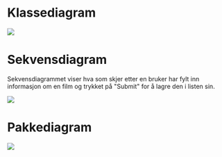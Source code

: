 # Klassediagram

![](http://www.plantuml.com/plantuml/png/TPJFRkCW4CRlF0LIBecqxHD4KQDgAqLgjbAQxdrYpthPyiS2x6xbxRjl1vj0Gtn9FByFcE4RuCvviBvJacsbV75e7L_VtF03AkEHucrLeNDVrRsfNZEDqNSGugX4zkzxqwDmzqPxQwH4cxH7q-nqAPJPer9cVX1I1O5WYEQoie9TBuAnj3vV_xkzlSXPo4Mnx9BCb3Gpi2Yeak3SsTg1tHEll31wJMJ3E-8bRj37ISiL-uWB4HZOujbRePimzmSeF8CMd7ipjcQBR44oTiCLRK7WQC5o7F-DZ_yhrXjHSwZhC6P9CoPcKPaUCvngeN1WKsOD2kDtWzeY4zhp0_XF45gRfmp_d_egpl1c_5YUIIrSA-7zY7zzjlzBVuUyeP1Q79mPD_0RT2tnMJJwfLrkWoFVUwJS5_9ENv6bQURv0mZPMPnsbgeiZmlrxEdaqFPmalWed5-FapRS1elSh1xCd9TLQ2eXjZYI-bFWszHoJp5R94CMfLkv2Tr92N8xC1SYZtK43Mgqu4Fwt96qx-8s3UdbWVFZSjZnpWhsTFg3bTz3swBb9WkAYvKEHGiMLBGxhfJRBxH7-migv7aH9sCaWkR2NJtx1Ec-PMAw407IpuIwjWQFYSR5Wy5q2OxmYhey4l4TcZVcWzsXhkan_my0)



# Sekvensdiagram
Sekvensdiagrammet viser hva som skjer etter en bruker har fylt inn informasjon om en film og trykket på "Submit" for å lagre den i listen sin.

![](http://www.plantuml.com/plantuml/png/VPDFR-8m4CNl_XIZx0MaHNkFLWYeYb0b2YAXfruSPqJTEdPaJoXS-jaRnxGD9Sa5ekVtU_F7oSmHjrGLYd51ni8MhJEQXR_95AAFFwxA2acBYiZe69vrU8g0ExW-4agADyRQ8jGHw_FQ756wEwF96gNGGWmlNESAayOw6ZFMOGhLDI_GLqtnH4k9AcyA1_M0LCkUxyKj9waFFa2O8ZEPEJLya9k49wug78eueBRudR2u90Ir7T2Ji7TeO-1vNXzA72sbAdgzEomCeIVcGg1pCLHbpeFIs-Aj6bykXZ3tVVrEzT0cUqL1QrwMtlvk9M4pnzmbPElLiBO19fszSNX8De_W0j1TPwwK5wwQMwNf5hRx5A9_KRtMslKp9MEtH3idGNkK8Yp-I_Cp3bEDlLbYLV_ubsVSJGpVW8UxmKvoXwuqsk6z9add_zDHMErVM16L2N6gt7XmQrtLPwXp_xcoJm00)




# Pakkediagram

![](http://www.plantuml.com/plantuml/png/RP1HpeGW38IV_vw24tY4Frw5PQj1XHeAn8tnxfjkTWCO7fclKpepSjGX9hU18RUJHn-LeO3gXBzTcrNFgDpBKRR8Wu2El31vkA3Q490ZOyWOkdiARctJaMpNa6mxkEYifqD6QxFRHBdkesPbykfiPTw3zVE3A7v0aqKDm__FLw5a1RHjT6af1IIHwD-Borkk1O1E9PrFeARbjhjSCi68_fdSzWO0)
